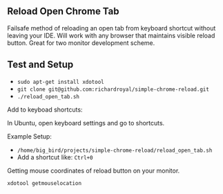 ## Reload Open Chrome Tab

Failsafe method of reloading an open tab from keyboard shortcut without leaving your IDE. Will work with any browser that maintains visible reload button. Great for two monitor development scheme.


## Test and Setup

* `sudo apt-get install xdotool`
* `git clone git@github.com:richardroyal/simple-chrome-reload.git`
* `./reload_open_tab.sh`

Add to keyboad shortcuts:

In Ubuntu, open keyboard settings and go to shortcuts.

Example Setup:
* `/home/big_bird/projects/simple-chrome-reload/reload_open_tab.sh`
* Add a shortcut like: `Ctrl+0`


Getting mouse coordinates of reload button on your monitor.

`xdotool getmouselocation`
